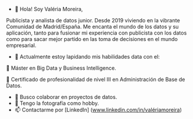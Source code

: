 - 👋 Hola! Soy Valéria Moreira,

Publicista y analista de datos junior. Desde 2019 viviendo en la vibrante Comunidad de Madrid/España. 
Me encanta el mundo de los datos y su aplicación, tanto para  fusionar mi experiencia con publicista con los datos como para sacar mejor partido en las toma de decisiones en el mundo empresarial. 

- 🌱 Actualmente estoy lapidando mis habilidades data con el:

🚀 Máster en Big Data y Business Intelligence.

🚀 Certificado de profesionalidad de nivel III en Administración de Base de Datos.


- 💞️ Busco colaborar en proyectos de datos.
- 👀 Tengo la fotografía como hobby.
- 📫 Contactarme por [LinkedIn] (www.linkedin.com/in/valériamoreira)
